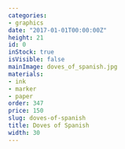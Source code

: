 ```yaml
---
categories:
- graphics
date: "2017-01-01T00:00:00Z"
height: 21
id: 0
inStock: true
isVisible: false
mainImage: doves_of_spanish.jpg
materials:
- ink
- marker
- paper
order: 347
price: 150
slug: doves-of-spanish
title: Doves of Spanish
width: 30
---
```


